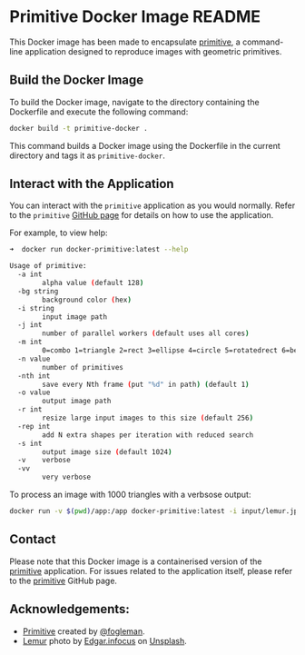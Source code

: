 # Primitive Docker Image README

This Docker image has been made to encapsulate [primitive](https://github.com/fogleman/primitive), a command-line application designed to reproduce images with geometric primitives.

## Build the Docker Image

To build the Docker image, navigate to the directory containing the Dockerfile and execute the following command:

```bash
docker build -t primitive-docker .
```

This command builds a Docker image using the Dockerfile in the current directory and tags it as `primitive-docker`.

## Interact with the Application

You can interact with the `primitive` application as you would normally. Refer to the `primitive` [GitHub page](https://github.com/fogleman/primitive) for details on how to use the application.

For example, to view help:

```bash
➜  docker run docker-primitive:latest --help                                                                                                                                    

Usage of primitive:
  -a int
        alpha value (default 128)
  -bg string
        background color (hex)
  -i string
        input image path
  -j int
        number of parallel workers (default uses all cores)
  -m int
        0=combo 1=triangle 2=rect 3=ellipse 4=circle 5=rotatedrect 6=beziers 7=rotatedellipse 8=polygon (default 1)
  -n value
        number of primitives
  -nth int
        save every Nth frame (put "%d" in path) (default 1)
  -o value
        output image path
  -r int
        resize large input images to this size (default 256)
  -rep int
        add N extra shapes per iteration with reduced search
  -s int
        output image size (default 1024)
  -v    verbose
  -vv
        very verbose
```

To process an image with 1000 triangles with a verbsose output:
```bash
docker run -v $(pwd)/app:/app docker-primitive:latest -i input/lemur.jpg -o output/lemur.jpg -n 1000 -m 1 -v
```

## Contact
Please note that this Docker image is a containerised version of the [primitive](https://github.com/fogleman/primitive) application. For issues related to the application itself, please refer to the [primitive](https://github.com/fogleman/primitive) GitHub page.

## Acknowledgements:
- [Primitive](https://github.com/fogleman/primitive) created by [@fogleman](https://github.com/fogleman).
- [Lemur](app/input/lemur.jpg) photo by <a href="https://unsplash.com/@edgar_infocus?utm_source=unsplash&utm_medium=referral&utm_content=creditCopyText">Edgar.infocus</a> on <a href="https://unsplash.com/photos/a-close-up-of-a-small-animal-with-orange-eyes-R1nQaXqYMus?utm_source=unsplash&utm_medium=referral&utm_content=creditCopyText">Unsplash</a>.
  
